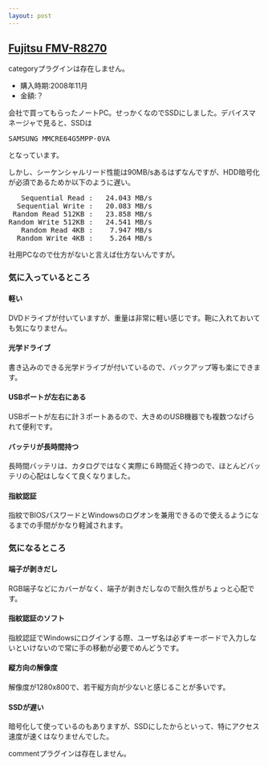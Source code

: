 ```yaml
---
layout: post
---
```

<h2><a href="/?page=Fujitsu+FMV%2DR8270" class="wikipage">Fujitsu FMV-R8270</a></h2>
<p><span class="error">categoryプラグインは存在しません。</span></p>
<ul>
<li>購入時期:2008年11月</li>
<li>金額:？</li>
</ul>
<p>会社で買ってもらったノートPC。せっかくなのでSSDにしました。デバイスマネージャで見ると、SSDは</p>
<pre>SAMSUNG MMCRE64G5MPP-0VA
</pre>
<p>となっています。</p>
<p>しかし、シーケンシャルリード性能は90MB/sあるはずなんですが、HDD暗号化が必須であるためか以下のように遅い。</p>
<pre>   Sequential Read :   24.043 MB/s
  Sequential Write :   20.083 MB/s
 Random Read 512KB :   23.858 MB/s
Random Write 512KB :   24.541 MB/s
   Random Read 4KB :    7.947 MB/s
  Random Write 4KB :    5.264 MB/s
</pre>
<p>社用PCなので仕方がないと言えば仕方ないんですが。</p>
<h3>気に入っているところ</h3>
<h4>軽い</h4>
<p>DVDドライブが付いていますが、重量は非常に軽い感じです。鞄に入れておいても気になりません。</p>
<h4>光学ドライブ</h4>
<p>書き込みのできる光学ドライブが付いているので、バックアップ等も楽にできます。</p>
<h4>USBポートが左右にある</h4>
<p>USBポートが左右に計３ポートあるので、大きめのUSB機器でも複数つなげられて便利です。</p>
<h4>バッテリが長時間持つ</h4>
<p>長時間バッテリは、カタログではなく実際に６時間近く持つので、ほとんどバッテリの心配はしなくて良くなりました。</p>
<h4>指紋認証</h4>
<p>指紋でBIOSパスワードとWindowsのログオンを兼用できるので使えるようになるまでの手間がかなり軽減されます。</p>
<h3>気になるところ</h3>
<h4>端子が剥きだし</h4>
<p>RGB端子などにカバーがなく、端子が剥きだしなので耐久性がちょっと心配です。</p>
<h4>指紋認証のソフト</h4>
<p>指紋認証でWindowsにログインする際、ユーザ名は必ずキーボードで入力しないといけないので常に手の移動が必要でめんどうです。</p>
<h4>縦方向の解像度</h4>
<p>解像度が1280x800で、若干縦方向が少ないと感じることが多いです。</p>
<h4>SSDが遅い</h4>
<p>暗号化して使っているのもありますが、SSDにしたからといって、特にアクセス速度が速くはなりませんでした。</p>
<p><span class="error">commentプラグインは存在しません。</span> </p>
